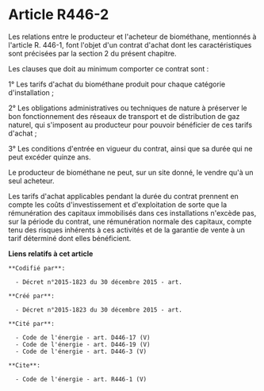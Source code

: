 # Article R446-2

Les relations entre le producteur et l'acheteur de biométhane, mentionnés à l'article R. 446-1, font l'objet d'un contrat
d'achat dont les caractéristiques sont précisées par la section 2 du présent chapitre. 

Les clauses que doit au minimum comporter ce contrat sont : 

1° Les tarifs d'achat du biométhane produit pour chaque catégorie d'installation ; 

2° Les obligations administratives ou techniques de nature à préserver le bon fonctionnement des réseaux de transport et de
distribution de gaz naturel, qui s'imposent au producteur pour pouvoir bénéficier de ces tarifs d'achat ; 

3° Les conditions d'entrée en vigueur du contrat, ainsi que sa durée qui ne peut excéder quinze ans. 

Le producteur de biométhane ne peut, sur un site donné, le vendre qu'à un seul acheteur. 

Les tarifs d'achat applicables pendant la durée du contrat prennent en compte les coûts d'investissement et d'exploitation de
sorte que la rémunération des capitaux immobilisés dans ces installations n'excède pas, sur la période du contrat, une
rémunération normale des capitaux, compte tenu des risques inhérents à ces activités et de la garantie de vente à un tarif
déterminé dont elles bénéficient.

**Liens relatifs à cet article**

	**Codifié par**:

	  - Décret n°2015-1823 du 30 décembre 2015 - art.

	**Créé par**:

	  - Décret n°2015-1823 du 30 décembre 2015 - art.

	**Cité par**:

	  - Code de l'énergie - art. D446-17 (V)
	  - Code de l'énergie - art. D446-19 (V)
	  - Code de l'énergie - art. D446-3 (V)

	**Cite**:

	  - Code de l'énergie - art. R446-1 (V)

